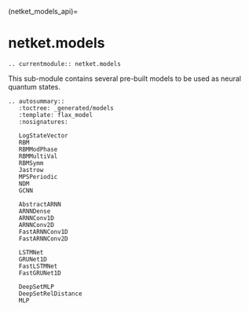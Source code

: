 (netket_models_api)=
# netket.models

```{eval-rst}
.. currentmodule:: netket.models

```

This sub-module contains several pre-built models to be used as
neural quantum states.

```{eval-rst}
.. autosummary::
   :toctree: _generated/models
   :template: flax_model
   :nosignatures:

   LogStateVector
   RBM
   RBMModPhase
   RBMMultiVal
   RBMSymm
   Jastrow
   MPSPeriodic
   NDM
   GCNN

   AbstractARNN
   ARNNDense
   ARNNConv1D
   ARNNConv2D
   FastARNNConv1D
   FastARNNConv2D

   LSTMNet
   GRUNet1D
   FastLSTMNet
   FastGRUNet1D

   DeepSetMLP
   DeepSetRelDistance
   MLP

```